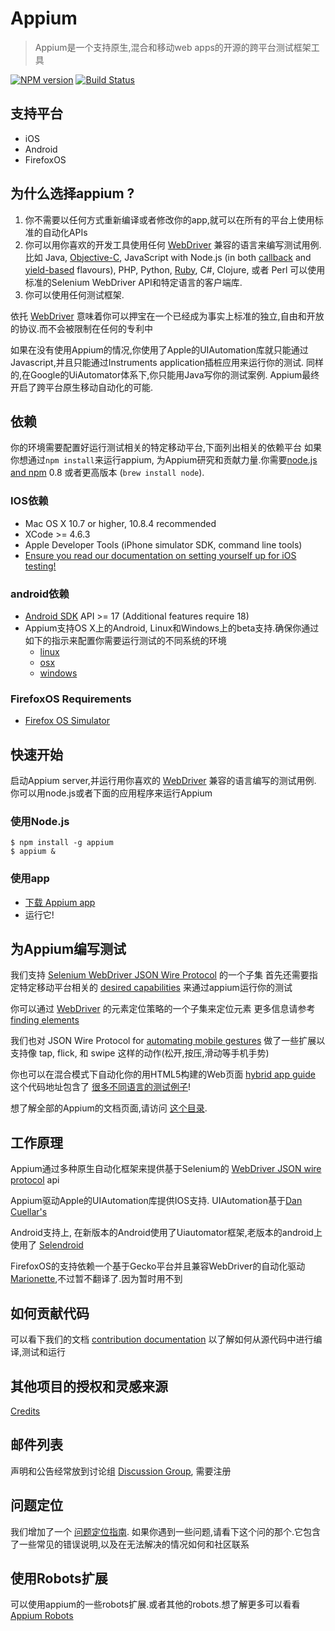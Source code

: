 # Appium

> Appium是一个支持原生,混合和移动web apps的开源的跨平台测试框架工具

[![NPM version](https://badge.fury.io/js/appium.png)](https://npmjs.org/package/appium)
[![Build Status](https://api.travis-ci.org/appium/appium.png?branch=master)](https://travis-ci.org/appium/appium)

## 支持平台

* iOS
* Android
* FirefoxOS

## 为什么选择appium ?

1. 你不需要以任何方式重新编译或者修改你的app,就可以在所有的平台上使用标准的自动化APIs
2. 你可以用你喜欢的开发工具使用任何 [WebDriver](https://code.google.com/p/selenium/wiki/JsonWireProtocol) 兼容的语言来编写测试用例.比如
Java, [Objective-C](https://github.com/appium/selenium-objective-c),
   JavaScript with Node.js (in both [callback](https://github.com/admc/wd) and [yield-based](https://github.com/jlipps/yiewd) flavours),
   PHP, Python, [Ruby](https://github.com/appium/ruby_lib), C#, Clojure, 或者 Perl 
   可以使用标准的Selenium WebDriver API和特定语言的客户端库.
3. 你可以使用任何测试框架.

依托  [WebDriver](https://code.google.com/p/selenium/wiki/JsonWireProtocol) 意味着你可以押宝在一个已经成为事实上标准的独立,自由和开放的协议.而不会被限制在任何的专利中


如果在没有使用Appium的情况,你使用了Apple的UIAutomation库就只能通过Javascript,并且只能通过Instruments application插桩应用来运行你的测试.
同样的,在Google的UiAutomator体系下,你只能用Java写你的测试案例.
Appium最终开启了跨平台原生移动自动化的可能.

## 依赖

你的环境需要配置好运行测试相关的特定移动平台,下面列出相关的依赖平台
如果你想通过`npm install`来运行appium, 为Appium研究和贡献力量.你需要[node.js and npm](http://nodejs.org) 0.8 或者更高版本 (`brew install node`).

### IOS依赖

* Mac OS X 10.7 or higher, 10.8.4 recommended
* XCode &gt;= 4.6.3
* Apple Developer Tools (iPhone simulator SDK, command line tools)
* [Ensure you read our documentation on setting yourself up for iOS testing!](https://github.com/appium/appium/blob/master/docs/running-on-osx.md#ios)

### android依赖

* [Android SDK](http://developer.android.com) API &gt;= 17 (Additional features require 18)
* Appium支持OS X上的Android, Linux和Windows上的beta支持.确保你通过如下的指示来配置你需要运行测试的不同系统的环境
  * [linux](https://github.com/appium/appium/blob/master/docs/running-on-linux.md) 
  * [osx](https://github.com/appium/appium/blob/master/docs/running-on-osx.md#android)
  * [windows](https://github.com/appium/appium/blob/master/docs/running-on-windows.md)

### FirefoxOS Requirements

* [Firefox OS Simulator](https://developer.mozilla.org/en/docs/Tools/Firefox_OS_Simulator)

## 快速开始
启动Appium server,并运行用你喜欢的 [WebDriver](https://code.google.com/p/selenium/wiki/JsonWireProtocol) 兼容的语言编写的测试用例.
你可以用node.js或者下面的应用程序来运行Appium

### 使用Node.js

    $ npm install -g appium
    $ appium &

### 使用app

* [下载 Appium app](https://github.com/appium/appium/releases)
* 运行它! 

## 为Appium编写测试

我们支持 [Selenium WebDriver JSON Wire Protocol](https://github.com/appium/appium/wiki/JSON-Wire-Protocol:-Supported-Methods) 的一个子集
首先还需要指定特定移动平台相关的 [desired capabilities](https://github.com/appium/appium/blob/master/docs/caps.md) 来通过appium运行你的测试

你可以通过 [WebDriver](https://code.google.com/p/selenium/wiki/JsonWireProtocol) 的元素定位策略的一个子集来定位元素
更多信息请参考 [finding elements](https://github.com/appium/appium/blob/master/docs/finding-elements.md) 


我们也对 JSON Wire Protocol for [automating mobile gestures](https://github.com/appium/appium/blob/master/docs/gestures.md) 做了一些扩展以支持像 tap, flick, 和 swipe 这样的动作(松开,按压,滑动等手机手势)

你也可以在混合模式下自动化你的用HTML5构建的Web页面 [hybrid app
guide](https://github.com/appium/appium/blob/master/docs/hybrid.md)
这个代码地址包含了 [很多不同语言的测试例子](https://github.com/appium/appium/tree/master/sample-code/examples/node)!


想了解全部的Appium的文档页面,请访问 [这个目录](https://github.com/appium/appium/blob/master/docs/).

## 工作原理

Appium通过多种原生自动化框架来提供基于Selenium的 [WebDriver JSON wire protocol](https://code.google.com/p/selenium/wiki/JsonWireProtocol) api

Appium驱动Apple的UIAutomation库提供IOS支持. UIAutomation基于[Dan Cuellar's](http://github.com/penguinho)

Android支持上, 在新版本的Android使用了Uiautomator框架,老版本的android上使用了
[Selendroid](http://github.com/DominikDary/selendroid) 

FirefoxOS的支持依赖一个基于Gecko平台并且兼容WebDriver的自动化驱动[Marionette](https://developer.mozilla.org/en-US/docs/Marionette),不过暂不翻译了.因为暂时用不到


## 如何贡献代码
可以看下我们的文档  [contribution documentation](https://github.com/appium/appium/blob/master/CONTRIBUTING.md) 
以了解如何从源代码中进行编译,测试和运行


## 其他项目的授权和灵感来源

[Credits](https://github.com/appium/appium/blob/master/docs/credits.md)

## 邮件列表

声明和公告经常放到讨论组 [Discussion Group](https://groups.google.com/d/forum/appium-discuss), 需要注册

## 问题定位

我们增加了一个 [问题定位指南](https://github.com/appium/appium/blob/master/docs/troubleshooting.md).
如果你遇到一些问题,请看下这个问的那个.它包含了一些常见的错误说明,以及在无法解决的情况如何和社区联系


## 使用Robots扩展
可以使用appium的一些robots扩展.或者其他的robots.想了解更多可以看看 [Appium Robots](https://github.com/appium/robots)
